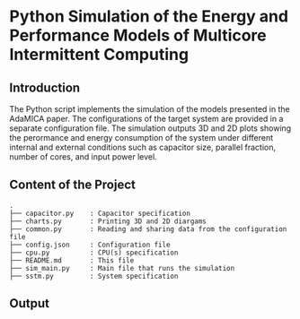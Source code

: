 # Python Simulation of the Energy and Performance Models of Multicore Intermittent Computing

## Introduction

The Python script implements the simulation of the models presented in the AdaMICA paper. The configurations of the target system are provided in a separate configuration file. The simulation outputs 3D and 2D plots showing the perormance and energy consumption of the system under different internal and external conditions such as capacitor size, parallel fraction, number of cores, and input power level.

## Content of the Project

```
.
├── capacitor.py    : Capacitor specification
├── charts.py       : Printing 3D and 2D diargams
├── common.py       : Reading and sharing data from the configuration file
├── config.json     : Configuration file
├── cpu.py          : CPU(s) specification
├── README.md       : This file
├── sim_main.py     : Main file that runs the simulation
├── sstm.py         : System specification
```

## Output

